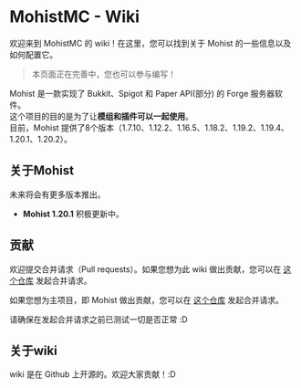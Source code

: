 # MohistMC - Wiki

欢迎来到 MohistMC 的 wiki！在这里，您可以找到关于 Mohist 的一些信息以及如何配置它。
> 本页面正在完善中，您也可以参与编写！

Mohist 是一款实现了 Bukkit、Spigot 和 Paper API(部分) 的 Forge 服务器软件。  
这个项目的目的是为了让**模组和插件可以一起使用**。  
目前，Mohist 提供了8个版本（1.7.10、1.12.2、1.16.5、1.18.2、1.19.2、1.19.4、1.20.1、1.20.2）。

## 关于Mohist
未来将会有更多版本推出。

- **Mohist 1.20.1** 积极更新中。

## 贡献
欢迎提交合并请求（Pull requests）。如果您想为此 wiki 做出贡献，您可以在 [这个仓库](https://github.com/MohistMC/MohistWiki/pulls) 发起合并请求。

如果您想为主项目，即 Mohist 做出贡献，您可以在 [这个仓库](https://github.com/MohistMC/Mohist/pulls) 发起合并请求。

请确保在发起合并请求之前已测试一切是否正常 :D

## 关于wiki
wiki 是在 Github 上开源的。欢迎大家贡献！:D
